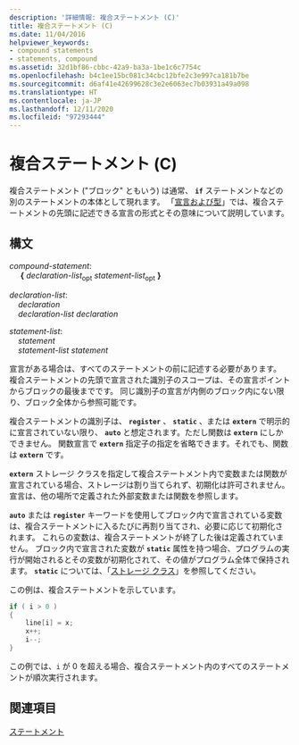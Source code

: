 ```yaml
---
description: '詳細情報: 複合ステートメント (C)'
title: 複合ステートメント (C)
ms.date: 11/04/2016
helpviewer_keywords:
- compound statements
- statements, compound
ms.assetid: 32d1bf86-cbbc-42a9-ba3a-1be1c6c7754c
ms.openlocfilehash: b4c1ee15bc081c34cbc12bfe2c3e997ca181b7be
ms.sourcegitcommit: d6af41e42699628c3e2e6063ec7b03931a49a098
ms.translationtype: HT
ms.contentlocale: ja-JP
ms.lasthandoff: 12/11/2020
ms.locfileid: "97293444"
---
```

# <a name="compound-statement-c"></a>複合ステートメント (C)

複合ステートメント ("ブロック" ともいう) は通常、 **`if`** ステートメントなどの別のステートメントの本体として現れます。 「[宣言および型](../c-language/declarations-and-types.md)」では、複合ステートメントの先頭に記述できる宣言の形式とその意味について説明しています。

## <a name="syntax"></a>構文

*compound-statement*:<br/>
&nbsp;&nbsp;&nbsp;&nbsp; **{** *declaration-list*<sub>opt</sub> *statement-list*<sub>opt</sub> **}**

*declaration-list*:<br/>
&nbsp;&nbsp;&nbsp;&nbsp;*declaration*<br/>
&nbsp;&nbsp;&nbsp;&nbsp;*declaration-list* *declaration*

*statement-list*:<br/>
&nbsp;&nbsp;&nbsp;&nbsp;*statement*<br/>
&nbsp;&nbsp;&nbsp;&nbsp;*statement-list* *statement*

宣言がある場合は、すべてのステートメントの前に記述する必要があります。 複合ステートメントの先頭で宣言された識別子のスコープは、その宣言ポイントからブロックの最後までです。 同じ識別子の宣言が内側のブロック内にない限り、ブロック全体から参照可能です。

複合ステートメントの識別子は、 **`register`** 、 **`static`** 、または **`extern`** で明示的に宣言されていない限り、 **`auto`** と想定されます。ただし関数は **`extern`** にしかできません。 関数宣言で **`extern`** 指定子の指定を省略できます。それでも、関数は **`extern`** です。

**`extern`** ストレージ クラスを指定して複合ステートメント内で変数または関数が宣言されている場合、ストレージは割り当てられず、初期化は許可されません。 宣言は、他の場所で定義された外部変数または関数を参照します。

**`auto`** または **`register`** キーワードを使用してブロック内で宣言されている変数は、複合ステートメントに入るたびに再割り当てされ、必要に応じて初期化されます。 これらの変数は、複合ステートメントが終了した後は定義されていません。 ブロック内で宣言された変数が **`static`** 属性を持つ場合、プログラムの実行が開始されるとその変数が初期化されて、その値がプログラム全体で保持されます。 **`static`** については、「[ストレージ クラス](../c-language/c-storage-classes.md)」を参照してください。

この例は、複合ステートメントを示しています。

```C
if ( i > 0 )
{
    line[i] = x;
    x++;
    i--;
}
```

この例では、`i` が 0 を超える場合、複合ステートメント内のすべてのステートメントが順次実行されます。

## <a name="see-also"></a>関連項目

[ステートメント](../c-language/statements-c.md)
